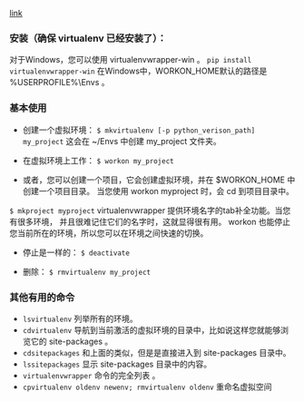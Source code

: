 [link](https://pythonguidecn.readthedocs.io/zh/latest/dev/virtualenvs.html#virtualenv)
### 安装（确保 virtualenv 已经安装了）：
对于Windows，您可以使用 virtualenvwrapper-win 。
`pip install virtualenvwrapper-win`
在Windows中，WORKON_HOME默认的路径是 %USERPROFILE%\Envs 。

### 基本使用
- 创建一个虚拟环境：
`$ mkvirtualenv [-p python_verison_path] my_project`
这会在 ~/Envs 中创建 my_project 文件夹。

- 在虚拟环境上工作：
`$ workon my_project`

- 或者，您可以创建一个项目，它会创建虚拟环境，并在 $WORKON_HOME 中创建一个项目目录。 当您使用 workon myproject 时，会 cd 到项目目录中。

`$ mkproject myproject`
virtualenvwrapper 提供环境名字的tab补全功能。当您有很多环境， 并且很难记住它们的名字时，这就显得很有用。
workon 也能停止您当前所在的环境，所以您可以在环境之间快速的切换。

- 停止是一样的：
`$ deactivate`

- 删除：
`$ rmvirtualenv my_project`
### 其他有用的命令
- `lsvirtualenv` 列举所有的环境。
- `cdvirtualenv` 导航到当前激活的虚拟环境的目录中，比如说这样您就能够浏览它的 site-packages 。
- `cdsitepackages` 和上面的类似，但是是直接进入到 site-packages 目录中。
- `lssitepackages` 显示 site-packages 目录中的内容。
- `virtualenvwrapper` 命令的完全列表 。
- `cpvirtualenv oldenv newenv; rmvirtualenv oldenv` 重命名虚拟空间